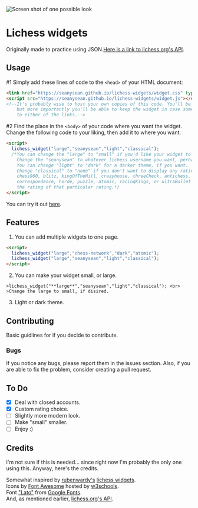 ![Screen shot of one possible look](demo.png)
# Lichess widgets
Originally made to practice using JSON.[Here is a link to lichess.org's API](https://github.com/ornicar/lila#http-api).

## Usage
#1 Simply add these lines of code to the `<head>` of your HTML document:

```html
<link href="https://seanysean.github.io/lichess-widgets/widget.css" type="text/css" rel="stylesheet">
<script src="https://seanysean.github.io/lichess-widgets/widget.js"></script>
<!--It's probably wise to host your own copies of this code. You'll be able to change it,
    but more importantly you'll be able to keep the widget in case something happens
    to either of the links.-->
```
#2 Find the place in the `<body>` of your code where you want the widget. Change the following code to your liking, then add it to where you want.
```html
<script>
  lichess_widget("large","seanysean","light","classical");
  /*You can change the "large" to "small" if you'd like your widget to be smaller.
    Change the "seanysean" to whatever lichess username you want, perhaps your own.
    You can change "light" to "dark" for a darker theme, if you want.
    Change "classical" to "none" if you don't want to display any ratings,
    chess960, blitz, kingOfTheHill, crazyhouse, threeCheck, antichess, bullet,
    correspondence, horde, puzzle, atomic, racingKings, or ultraBullet to get 
    the rating of that particular rating.*/
</script>
```
You can try it out [here](https://codepen.io/Chesswithsean/pen/GvzGxa).

## Features

1. You can add multiple widgets to one page.
```html
<script>
  lichess_widget("large","chess-network","dark","atomic");
  lichess_widget("large","seanysean","light","classical");
</script>
```
2. You can make your widget small, or large.
```
>lichess_widget("**large**","seanysean","light","classical"); <br>
>Change the large to small, if disired.
```
3. Light or dark theme.
## Contributing

Basic guidlines for if you decide to contribute.

### Bugs
If you notice any bugs, please report them in the issues section. Also, if you are able to fix the problem, consider creating a pull request.

## To Do
- [x] Deal with closed accounts.
- [x] Custom rating choice.
- [ ] Slightly more modern look.
- [ ] Make "small" smaller.
- [ ] Enjoy :)

## Credits
I'm not sure if this is needed... since right now I'm probably the only one using this. Anyway, here's the credits.

Somewhat inspired by [rubenwardy's](https://github.com/rubenwardy) [lichess widgets](https://github.com/rubenwardy/lichess_widgets).<br>
Icons by [Font Awesome](http://fontawesome.io/) hosted by [w3schools](https://www.w3schools.com/icons/fontawesome_icons_intro.asp).<br>
Font ["Lato"](https://fonts.googleapis.com/css?family=Lato) from [Google Fonts](https://fonts.google.com/).<br>
And, as mentioned earlier, [lichess.org's API](https://github.com/ornicar/lila#http-api).
